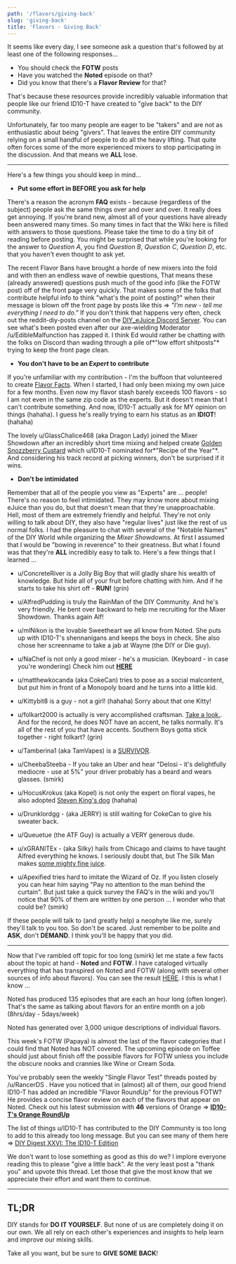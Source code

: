 ```yaml
---
path: '/flavors/giving-back'
slug: 'giving-back'
title: 'Flavors - Giving Back'
---
```


It seems like every day, I see someone ask a question that's followed by at least one of the following responses&hellip;

- You should check the **FOTW** posts
- Have you watched the **Noted** episode on that?
- Did you know that there's a **Flavor Review** for that?

That's because these resources provide incredibly valuable information that people like our friend ID10-T have created to "give back" to the DIY community.

Unfortunately, far too many people are eager to be "takers" and are not as enthusiastic about being "givers". That leaves the entire DIY community relying on a small handful of people to do all the heavy lifting. That quite often forces some of the more experienced mixers to stop participating in the discussion. And that means we **ALL** lose.

---

Here's a few things you should keep in mind&hellip;

- **Put some effort in BEFORE you ask for help**

There's a reason the acronym **FAQ** exists - because (regardless of the subject) people ask the same things over and over and over. It really does get annoying. If you're brand new, almost all of your questions have already been answered many times. So many times in fact that the Wiki here is filled with answers to those questions. Please take the time to do a tiny bit of reading before posting. You might be surprised that while you're looking for the answer to _Question A_, you find _Question B_, _Question C_, _Question D_, etc. that you haven't even thought to ask yet.

The recent Flavor Bans have brought a horde of new mixers into the fold and with then an endless wave of newbie questions, That means these (already answered) questions push much of the good info (like the FOTW post) off of the front page very quickly. That makes some of the folks that contribute helpful info to think "what's the point of posting?" when their message is blown off the front page by posts like this =&gt; _"I'm new - tell me everything I need to do."_ If you don't think that happens very often, check out the reddit-diy-posts channel on the [DIY_eJuice Discord Server](https://discord.gg/dUsMehj). You can see what's been posted even after our axe-wielding Moderator /u/EdibleMalfunction has zapped it. I think Ed would rather be chatting with the folks on Discord than wading through a pile of*"low effort shitposts"* trying to keep the front page clean.

- **You don't have to be an _Expert_ to contribute**

If you're unfamiliar with my contribution - I'm the buffoon that volunteered to create [Flavor Facts](https://link.diyejuice.org/Facts000). When I started, I had only been mixing my own juice for a few months. Even now my flavor stash barely exceeds 100 flavors - so I am not even in the same zip code as the experts. But it doesn't mean that I can't contribute something. And now, ID10-T actually ask for MY opinion on things (hahaha). I guess he's really trying to earn his status as an **IDIOT**! (hahaha)

The lovely u/GlassChalice468 (aka Dragon Lady) joined the Mixer Showdown after an incredibly short time mixing and helped create [Golden Snozzberry Custard](https://alltheflavors.com/recipes/155578#golden_snozzberry_custard_by_diy_discord) which u/ID10-T nominated for*"Recipe of the Year"*. And considering his track record at picking winners, don't be surprised if it wins.

- **Don't be intimidated**

Remember that all of the people you view as "Experts" are &hellip; people! There's no reason to feel intimidated. They may know more about mixing eJuice than you do, but that doesn't mean that they're unapproachable. Hell, most of them are extremely friendly and helpful. They're not only willing to talk about DIY, they also have "regular lives" just like the rest of us normal folks. I had the pleasure to chat with several of the "Notable Names" of the DIY World while organizing the _Mixer Showdowns_. At first I assumed that I would be "bowing in reverence" to their greatness. But what I found was that they're **ALL** incredibly easy to talk to. Here's a few things that I learned &hellip;

- u/ConcreteRiver is a Jolly Big Boy that will gladly share his wealth of knowledge. But hide all of your fruit before chatting with him. And if he starts to take his shirt off - **RUN!** (grin)

- u/AlfredPudding is truly the RainMan of the DIY Community. And he's very friendly. He bent over backward to help me recruiting for the Mixer Showdown. Thanks again Alf!

- u/mlNikon is the lovable Sweetheart we all know from Noted. She puts up with ID10-T's shennanigans and keeps the boys in check. She also chose her screenname to take a jab at Wayne (the DIY or Die guy).

- u/NaChef is not only a good mixer - he's a musician. (Keyboard - in case you're wondering) Check him out [**HERE**](https://www.youtube.com/watch?v=S_tXLEQv_aE&ytbChannel=null)

- u/matthewkocanda (aka CokeCan) tries to pose as a social malcontent, but put him in front of a Monopoly board and he turns into a little kid.

- u/Kittybit8 is a guy - not a girl! (hahaha) Sorry about that one Kitty!

- u/folkart2000 is actually is very accomplished craftsman. [Take a look.](http://www.steveabeepottery.com/). And for the record, he does NOT have an accent, he talks normally. It's all of the rest of you that have accents. Southern Boys gotta stick together - right folkart? (grin)

- u/Tamberina1 (aka TamVapes) is a [SURVIVOR](https://www.flavorah.com/featured-mixer-tam-vapes/).

- u/CheebaSteeba - If you take an Uber and hear "Delosi - it's delightfully mediocre - use at 5%" your driver probably has a beard and wears glasses. (smirk)

- u/HocusKrokus (aka Kopel) is not only the expert on floral vapes, he also adopted [Steven King's dog](https://cdn.discordapp.com/attachments/533064018743656451/573559275570331648/received_2066505626770462.png) (hahaha)

- u/Drunklordgg - (aka JERRY) is still waiting for CokeCan to give his sweater back.

- u/Queuetue (the ATF Guy) is actually a VERY generous dude.

- u/xGRANITEx - (aka Silky) hails from Chicago and claims to have taught Alfred everything he knows. I seriously doubt that, but The Silk Man makes [some mighty fine juice](https://alltheflavors.com/users/Silky?sort_order=rating&name_like=).

- u/Apexified tries hard to imitate the Wizard of Oz. If you listen closely you can hear him saying "Pay no attention to the man behind the curtain". But just take a quick survey the FAQ's in the wiki and you'll notice that 90% of them are written by one person &hellip; I wonder who that could be? (smirk)

If these people will talk to (and greatly help) a neophyte like me, surely they'll talk to you too. So don't be scared. Just remember to be polite and **ASK**, don't **DEMAND**. I think you'll be happy that you did.

---

Now that I've rambled off topic for too long (smirk) let me state a few facts about the topic at hand - **Noted** and **FOTW**. I have cataloged virtually everything that has transpired on Noted and FOTW (along with several other sources of info about flavors). You can see the result [HERE](https://link.diyejuice.org/Facts000). I this is what I know &hellip;

Noted has produced 135 episodes that are each an hour long (often longer). That's the same as talking about flavors for an entire month on a job (8hrs/day - 5days/week)

Noted has generated over 3,000 unique descriptions of individual flavors.

This week's FOTW (Papaya) is almost the last of the flavor categories that I could find that Noted has NOT covered. The upcoming episode on Toffee should just about finish off the possible flavors for FOTW unless you include the obscure nooks and crannies like Wine or Cream Soda.

You've probably seen the weekly "Single Flavor Test" threads posted by /u/RancerDS . Have you noticed that in (almost) all of them, our good friend ID10-T has added an incredible "Flavor RoundUp" for the previous FOTW? He provides a concise flavor review on each of the flavors that appear on Noted. Check out his latest submission with **46** versions of Orange =&gt; [**ID10-T's Orange RoundUp**](https://www.reddit.com/r/DIY_eJuice/comments/et1f7f/single_flavor_results/fffp8z8/)

The list of things u/ID10-T has contributed to the DIY Community is too long to add to this already too long message. But you can see many of them here =&gt; [DIY Digest XXVI: The ID10-T Edition](https://www.reddit.com/r/DIY_eJuice/comments/df04h6/diy_digest_xxvi_the_id10t_edition/)

We don't want to lose something as good as this do we? I implore everyone reading this to please "give a little back". At the very least post a "thank you" and upvote this thread. Let those that give the most know that we appreciate their effort and want them to continue.

---

## TL;DR

DIY stands for **DO IT YOURSELF**. But none of us are completely doing it on our own. We all rely on each other's experiences and insights to help learn and improve our mixing skills.

Take all you want, but be sure to **GIVE SOME BACK**!
